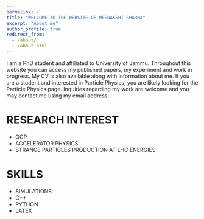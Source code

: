 ```yaml
---
permalink: /
title: "WELCOME TO THE WEBSITE OF MEENAKSHI SHARMA"
excerpt: "About me"
author_profile: true
redirect_from: 
  - /about/
  - /about.html
---
```


I am a PhD student and affiliated to University of Jammu. Throughout this website you can access my published papers, my experiment and work in progress. My CV is also available along with information about me. If you are a student and interested in Particle Physics, you are likely looking for the Particle Physics page. Inquiries regarding my work are welcome and you may contact me using my email address.

RESEARCH INTEREST
======
* QGP
* ACCELERATOR PHYSICS
* STRANGE PARTICLES PRODUCTION AT LHC ENERGIES 

SKILLS
======

* SIMULATIONS
* C++
* PYTHON
* LATEX




